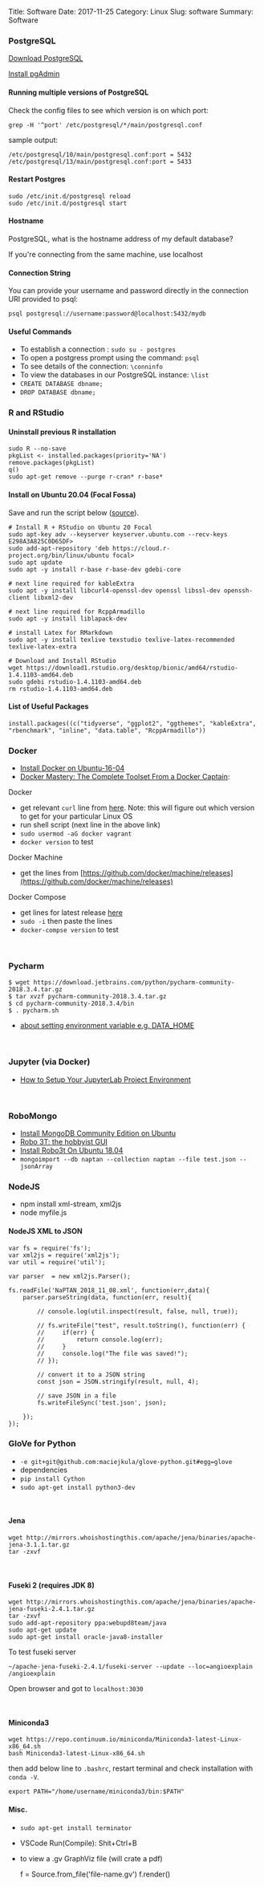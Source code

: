 Title: Software
Date: 2017-11-25
Category: Linux
Slug: software
Summary: Software


### PostgreSQL

[Download PostgreSQL](https://www.postgresql.org/download/linux/ubuntu/)

[Install pgAdmin](https://linuxhint.com/best_gui_clients_postgresql_ubuntu/#:~:text=pgAdmin,Windows%20and%20Mac%20OS%20X.)

#### Running multiple versions of PostgreSQL

Check the config files to see which version is on which port:

`grep -H '^port' /etc/postgresql/*/main/postgresql.conf`

sample output:

```
/etc/postgresql/10/main/postgresql.conf:port = 5432	
/etc/postgresql/13/main/postgresql.conf:port = 5433	

```

#### Restart Postgres

```
sudo /etc/init.d/postgresql reload
sudo /etc/init.d/postgresql start
```
#### Hostname

PostgreSQL, what is the hostname address of my default database?

If you're connecting from the same machine, use localhost

#### Connection String

You can provide your username and password directly in the connection URI provided to psql:

`psql postgresql://username:password@localhost:5432/mydb`

#### Useful Commands

* To establish a connection : `sudo su - postgres`
* To open a postgress prompt using the command: `psql`
* To see details of the connection: `\conninfo`
* To view the databases in our PostgreSQL instance: `\list`
* `CREATE DATABASE dbname;`
* `DROP DATABASE dbname;`



### R and RStudio

#### Uninstall previous R installation

```
sudo R --no-save
pkgList <- installed.packages(priority='NA')
remove.packages(pkgList)
q()
sudo apt-get remove --purge r-cran* r-base*
```

#### Install on Ubuntu 20.04 (Focal Fossa)

Save and run the script below ([source](https://gist.github.com/mGalarnyk/41c887e921e712baf86fecc507b3afc7)).

```
# Install R + RStudio on Ubuntu 20 Focal
sudo apt-key adv --keyserver keyserver.ubuntu.com --recv-keys E298A3A825C0D65DF>
sudo add-apt-repository 'deb https://cloud.r-project.org/bin/linux/ubuntu focal>
sudo apt update
sudo apt -y install r-base r-base-dev gdebi-core

# next line required for kableExtra
sudo apt -y install libcurl4-openssl-dev openssl libssl-dev openssh-client libxml2-dev 

# next line required for RcppArmadillo
sudo apt -y install liblapack-dev 

# install Latex for RMarkdown
sudo apt -y install texlive texstudio texlive-latex-recommended texlive-latex-extra

# Download and Install RStudio
wget https://download1.rstudio.org/desktop/bionic/amd64/rstudio-1.4.1103-amd64.deb
sudo gdebi rstudio-1.4.1103-amd64.deb
rm rstudio-1.4.1103-amd64.deb
```
#### List of Useful Packages

`install.packages((c("tidyverse", "ggplot2", "ggthemes", "kableExtra", "rbenchmark", "inline", "data.table", "RcppArmadillo"))`


### Docker

* [Install Docker on Ubuntu-16-04](https://www.digitalocean.com/community/tutorials/how-to-install-and-use-docker-on-ubuntu-16-04)
* [Docker Mastery: The Complete Toolset From a Docker Captain](https://www.udemy.com/docker-mastery/):

Docker

  * get relevant `curl` line from [here](https://get.docker.com/).
    Note: this will figure out which version to get for your particular Linux OS
  * run shell script (next line in the above link)
  * `sudo usermod -aG docker vagrant`
  * `docker version` to test

Docker Machine

  * get the lines from [https://github.com/docker/machine/releases](https://github.com/docker/machine/releases)

Docker Compose

  * get lines for latest release [here](https://github.com/docker/compose/releases)
  * `sudo -i` then paste the lines
  * `docker-compse version` to test

<br>

### Pycharm

```
$ wget https://download.jetbrains.com/python/pycharm-community-2018.3.4.tar.gz
$ tar xvzf pycharm-community-2018.3.4.tar.gz
$ cd pycharm-community-2018.3.4/bin
$ . pycharm.sh
```

* [about setting environment variable e.g. DATA_HOME](https://stackoverflow.com/questions/42708389/how-to-set-environment-variables-in-pycharm)
  
<br>

### Jupyter (via Docker)

* [How to Setup Your JupyterLab Project Environment](https://towardsdatascience.com/how-to-setup-your-jupyterlab-project-environment-74909dade29b)

<br>

### RoboMongo

* [Install MongoDB Community Edition on Ubuntu](https://docs.mongodb.com/manual/tutorial/install-mongodb-on-ubuntu/)
* [Robo 3T: the hobbyist GUI](https://robomongo.org/download)
* [Install Robo3t On Ubuntu 18.04](https://gist.github.com/abdallahokasha/37911a64ad289487387e2d1a144604ae)
* `mongoimport --db naptan --collection naptan --file test.json --jsonArray`


### NodeJS

* npm install xml-stream, xml2js
* node myfile.js

#### NodeJS XML to JSON

```
var fs = require('fs');
var xml2js = require('xml2js');
var util = require('util');

var parser  = new xml2js.Parser();

fs.readFile('NaPTAN_2018_11_08.xml', function(err,data){
    parser.parseString(data, function(err, result){
        
        // console.log(util.inspect(result, false, null, true));

        // fs.writeFile("test", result.toString(), function(err) {
        //     if(err) {
        //         return console.log(err);
        //     }
        //     console.log("The file was saved!");
        // });

        // convert it to a JSON string
        const json = JSON.stringify(result, null, 4);

        // save JSON in a file
        fs.writeFileSync('test.json', json);

    });
});
```

#### 
### GloVe for Python

* `-e git+git@github.com:maciejkula/glove-python.git#egg=glove`
* dependencies
* `pip install Cython`
* `sudo apt-get install python3-dev`



<br>

#### Jena

    wget http://mirrors.whoishostingthis.com/apache/jena/binaries/apache-jena-3.1.1.tar.gz
    tar -zxvf

<br>

#### Fuseki 2 (requires JDK 8)

    wget http://mirrors.whoishostingthis.com/apache/jena/binaries/apache-jena-fuseki-2.4.1.tar.gz
    tar -zxvf
    sudo add-apt-repository ppa:webupd8team/java
    sudo apt-get update
    sudo apt-get install oracle-java8-installer

To test fuseki server

    ~/apache-jena-fuseki-2.4.1/fuseki-server --update --loc=angioexplain /angioexplain

Open browser and got to `localhost:3030`

<br>

#### Miniconda3

```
wget https://repo.continuum.io/miniconda/Miniconda3-latest-Linux-x86_64.sh
bash Miniconda3-latest-Linux-x86_64.sh
```

then add below line to `.bashrc`, restart terminal and check installation with `conda -V`.

```export PATH="/home/username/miniconda3/bin:$PATH"```

#### Misc. 

* `sudo apt-get install terminator`

* VSCode Run(Compile): Shit+Ctrl+B 

* to view a .gv GraphViz file (will crate a pdf)

    f = Source.from_file('file-name.gv')
    f.render()
